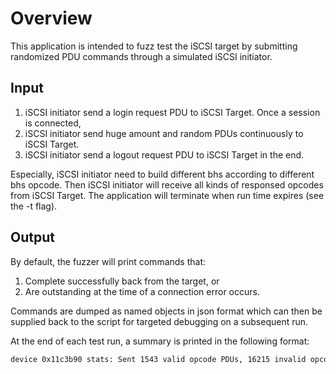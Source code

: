 # Overview

This application is intended to fuzz test the iSCSI target by submitting
randomized PDU commands through a simulated iSCSI initiator.

## Input

1. iSCSI initiator send a login request PDU to iSCSI Target. Once a session is connected,
2. iSCSI initiator send huge amount and random PDUs continuously to iSCSI Target.
3. iSCSI initiator send a logout request PDU to iSCSI Target in the end.

Especially, iSCSI initiator need to build different bhs according to different bhs opcode.
Then iSCSI initiator will receive all kinds of responsed opcodes from iSCSI Target.
The application will terminate when run time expires (see the -t flag).

## Output

By default, the fuzzer will print commands that:

1. Complete successfully back from the target, or
2. Are outstanding at the time of a connection error occurs.

Commands are dumped as named objects in json format which can then be supplied back to the
script for targeted debugging on a subsequent run.

At the end of each test run, a summary is printed in the following format:

~~~bash
device 0x11c3b90 stats: Sent 1543 valid opcode PDUs, 16215 invalid opcode PDUs.
~~~
